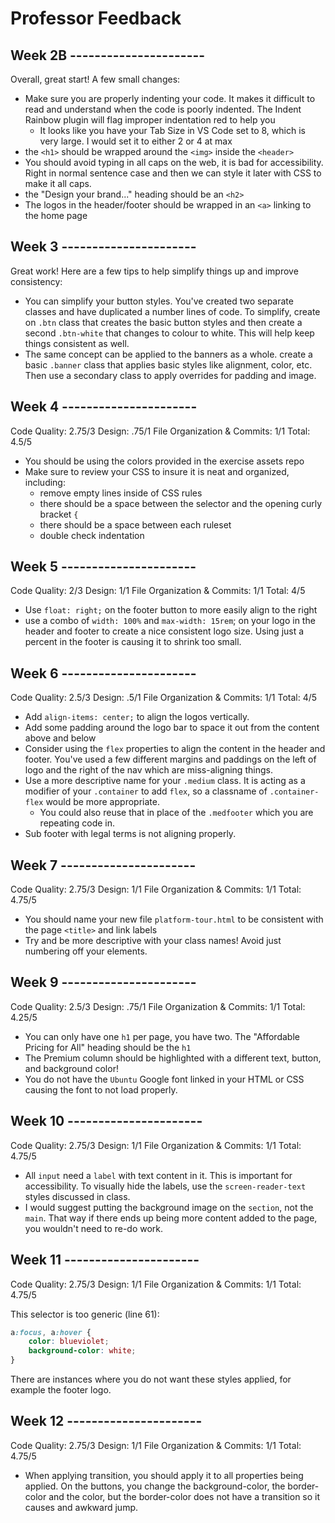 # Professor Feedback

## Week 2B ----------------------

Overall, great start! A few small changes:

- Make sure you are properly indenting your code. It makes it difficult to read and understand when the code is poorly indented. The Indent Rainbow plugin will flag improper indentation red to help you
  - It looks like you have your Tab Size in VS Code set to 8, which is very large. I would set it to either 2 or 4 at max
- the `<h1>` should be wrapped around the `<img>` inside the `<header>`
- You should avoid typing in all caps on the web, it is bad for accessibility. Right in normal sentence case and then we can style it later with CSS to make it all caps.
- the "Design your brand..." heading should be an `<h2>`
- The logos in the header/footer should be wrapped in an `<a>` linking to the home page

## Week 3 ----------------------

Great work! Here are a few tips to help simplify things up and improve consistency:

- You can simplify your button styles. You've created two separate classes and have duplicated a number lines of code. To simplify, create on `.btn` class that creates the basic button styles and then create a second `.btn-white` that changes to colour to white. This will help keep things consistent as well.
- The same concept can be applied to the banners as a whole. create a basic `.banner` class that applies basic styles like alignment, color, etc. Then use a secondary class to apply overrides for padding and image.

## Week 4 ----------------------

Code Quality: 2.75/3
Design: .75/1
File Organization & Commits: 1/1
Total: 4.5/5

- You should be using the colors provided in the exercise assets repo
- Make sure to review your CSS to insure it is neat and organized, including:
  - remove empty lines inside of CSS rules
  - there should be a space between the selector and the opening curly bracket `{`
  - there should be a space between each ruleset
  - double check indentation 

## Week 5 ----------------------

Code Quality: 2/3
Design: 1/1
File Organization & Commits: 1/1
Total: 4/5

- Use `float: right;` on the footer button to more easily align to the right
- use a combo of `width: 100%` and `max-width: 15rem`; on your logo in the header and footer to create a nice consistent logo size. Using just a percent in the footer is causing it to shrink too small.

## Week 6 ----------------------

Code Quality: 2.5/3
Design: .5/1
File Organization & Commits: 1/1
Total: 4/5

- Add `align-items: center;` to align the logos vertically.
- Add some padding around the logo bar to space it out from the content above and below
- Consider using the `flex` properties to align the content in the header and footer. You've used a few different margins and paddings on the left of logo and the right of the nav which are miss-aligning things.
- Use a more descriptive name for your `.medium` class. It is acting as a modifier of your `.container` to add `flex`, so a classname of `.container-flex` would be more appropriate.
  - You could also reuse that in place of the `.medfooter` which you are repeating code in.
- Sub footer with legal terms is not aligning properly.

## Week 7 ----------------------

Code Quality: 2.75/3
Design: 1/1
File Organization & Commits: 1/1
Total: 4.75/5

- You should name your new file `platform-tour.html` to be consistent with the page `<title>` and link labels
- Try and be more descriptive with your class names! Avoid just numbering off your elements.

## Week 9 ----------------------

Code Quality: 2.5/3
Design: .75/1
File Organization & Commits: 1/1
Total: 4.25/5


- You can only have one `h1` per page, you have two. The "Affordable Pricing for All" heading should be the `h1`
- The Premium column should be highlighted with a different text, button, and background color!
- You do not have the `Ubuntu` Google font linked in your HTML or CSS causing the font to not load properly.

## Week 10 ----------------------

Code Quality: 2.75/3
Design: 1/1
File Organization & Commits: 1/1
Total: 4.75/5

- All `input` need a `label` with text content in it. This is important for accessibility. To visually hide the labels, use the `screen-reader-text` styles discussed in class.
- I would suggest putting the background image on the `section`, not the `main`. That way if there ends up being more content added to the page, you wouldn't need to re-do work.


## Week 11 ----------------------

Code Quality: 2.75/3
Design: 1/1
File Organization & Commits: 1/1
Total: 4.75/5

This selector is too generic (line 61):
```css
a:focus, a:hover {
    color: blueviolet;
    background-color: white;
}
```
There are instances where you do not want these styles applied, for example the footer logo.


## Week 12 ----------------------

Code Quality: 2.75/3
Design: 1/1
File Organization & Commits: 1/1
Total: 4.75/5

- When applying transition, you should apply it to all properties being applied. On the buttons, you change the background-color, the border-color and the color, but the border-color does not have a transition so it causes and awkward jump.